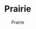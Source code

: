 ---
designer: Endless Knot
description: "Collection%3A%20Omni%20Collection%0AColor%3A%20Beige%0AMaterial%3A%20100%25%20WoolPile%3A%201/4%22Width%3A%2013%272%22Style%3A%20Solid%2C%20TexturalPattern%20Repeat%3A%20N/A"
image_primary: img/PRA-03-600x875.jpg
image_secondary: ../../../images/blank.png
manufacturer: Endless Knot
href: https://endlessknotrugs.com/product/prairie-beige/
subtitle: Prairie
tags: 
  - endless_knot
  - on-demand-rugs
title: Prairie
image_thumb: img/PRA-03-300x300.jpg
category: on-demand-rugs
slug: /manufacturers/endless-knot/on-demand-rugs/endless-knot-prairie
---